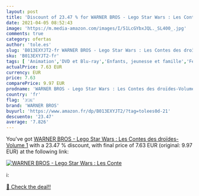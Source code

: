 ```yaml
---
layout: post
title: 'Discount of 23.47 % for WARNER BROS - Lego Star Wars : Les Conte'
date: 2021-04-05 08:52:43
image: 'https://m.media-amazon.com/images/I/51LcGYbxJQL._SL400_.jpg'
comments: true
category: ofertas
author: 'tole.es'
slug: 'B013EXYJT2-fr WARNER BROS - Lego Star Wars : Les Contes des droïdes-...'
sku: 'B013EXYJT2-fr'
tags: [ 'Animation','DVD et Blu-ray','Enfants, jeunesse et famille','Featured Categories','Séries TV','lego','warner bros', ]
actualPrice: 7.63 EUR
currency: EUR
price: 7.63
comparePrice: 9.97 EUR
prodname: 'WARNER BROS - Lego Star Wars : Les Contes des droïdes-Volume 1'
country: 'fr'
flag: '🇫🇷'
brand: 'WARNER BROS'
buyurl: 'https://www.amazon.fr/dp/B013EXYJT2/?tag=tolees0d-21'
descuento: '23.47'
average: '7.826'
---
```


You've got [WARNER BROS - Lego Star Wars : Les Contes des droïdes-Volume 1](https://www.amazon.fr/dp/B013EXYJT2/?tag=tolees0d-21) with a  23.47 % discount, with final price of 7.63 EUR (original: 9.97 EUR) at the following link:

[![WARNER BROS - Lego Star Wars : Les Conte](https://m.media-amazon.com/images/I/51LcGYbxJQL._SL400_.jpg)](https://www.amazon.fr/dp/B013EXYJT2/?tag=tolees0d-21)

ℹ️:


[🛒 Check the deal!!](https://www.amazon.fr/dp/B013EXYJT2/?tag=tolees0d-21)
